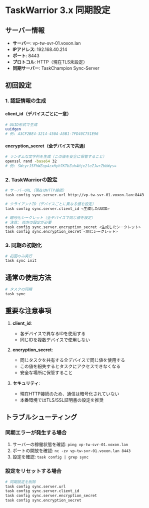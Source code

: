 # TaskWarrior 3.x 同期設定

## サーバー情報
- **サーバー**: vp-tw-svr-01.voxon.lan
- **IPアドレス**: 192.168.40.214
- **ポート**: 8443
- **プロトコル**: HTTP（現在TLS未設定）
- **同期サーバー**: TaskChampion Sync-Server

## 初回設定

### 1. 認証情報の生成

#### client_id（デバイスごとに一意）
```bash
# UUID形式で生成
uuidgen
# 例: A3CF2BE4-3214-450A-A5B1-7FD40C751E96
```

#### encryption_secret（全デバイスで共通）
```bash
# ランダムな文字列を生成（この値を安全に保管すること）
openssl rand -base64 32
# 例: SWcyrJ5FhWZop4zxHyh7KTbZuh4Hje2leZJwrZbbWys=
```

### 2. TaskWarriorの設定

```bash
# サーバーURL（現在はHTTP接続）
task config sync.server.url http://vp-tw-svr-01.voxon.lan:8443

# クライアントID（デバイスごとに異なる値を設定）
task config sync.server.client_id <生成したUUID>

# 暗号化シークレット（全デバイスで同じ値を設定）
# 注意: 両方の設定が必要
task config sync.server.encryption_secret <生成したシークレット>
task config sync.encryption_secret <同じシークレット>
```

### 3. 同期の初期化
```bash
# 初回のみ実行
task sync init
```

## 通常の使用方法

```bash
# タスクの同期
task sync
```

## 重要な注意事項

1. **client_id**: 
   - 各デバイスで異なるIDを使用する
   - 同じIDを複数デバイスで使用しない

2. **encryption_secret**: 
   - 同じタスクを共有する全デバイスで同じ値を使用する
   - この値を紛失するとタスクにアクセスできなくなる
   - 安全な場所に保管すること

3. **セキュリティ**:
   - 現在HTTP接続のため、通信は暗号化されていない
   - 本番環境ではTLS/SSL証明書の設定を推奨

## トラブルシューティング

### 同期エラーが発生する場合
1. サーバーの稼働状態を確認: `ping vp-tw-svr-01.voxon.lan`
2. ポートの開放を確認: `nc -zv vp-tw-svr-01.voxon.lan 8443`
3. 設定を確認: `task config | grep sync`

### 設定をリセットする場合
```bash
# 同期設定を削除
task config sync.server.url
task config sync.server.client_id
task config sync.server.encryption_secret
task config sync.encryption_secret
```